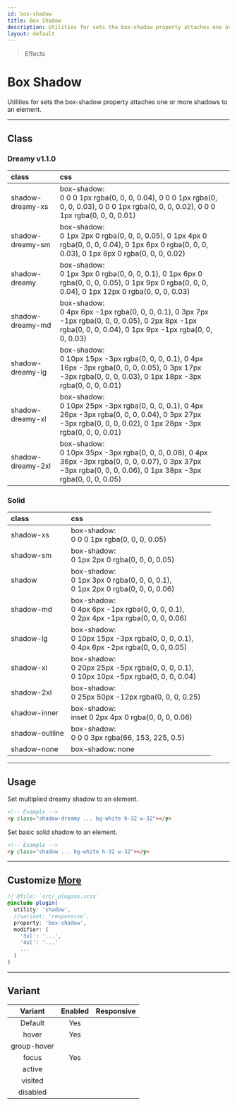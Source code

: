 ```yaml
---
id: box-shadow
title: Box Shadow
description: Utilities for sets the box-shadow property attaches one or more shadows to an element.
layout: default
---
```


> Effects

# Box Shadow

Utilities for sets the box-shadow property attaches one or more shadows to an element.

---

## Class

### Dreamy <span class="ml-1 px-2 py-1 text-sm text-gray-600 bg-gray-300">v1.1.0</span>

| <span class="px-3 py-1 text-white bg-charcoal-100 rounded-full">class</span> | <span class="px-3 py-1 text-white bg-charcoal-100 rounded-full">css</span> | |
|:--|:--|:-:|
| shadow-dreamy-xs | box-shadow: <br> 0 0 0 1px rgba(0, 0, 0, 0.04), 0 0 0 1px rgba(0, 0, 0, 0.03), 0 0 0 1px rgba(0, 0, 0, 0.02), 0 0 0 1px rgba(0, 0, 0, 0.01) | <y class="w-16 h-6 rounded bg-white shadow-dreamy-xs"></y> |
| shadow-dreamy-sm | box-shadow: <br> 0 1px 2px 0 rgba(0, 0, 0, 0.05), 0 1px 4px 0 rgba(0, 0, 0, 0.04), 0 1px 6px 0 rgba(0, 0, 0, 0.03), 0 1px 8px 0 rgba(0, 0, 0, 0.02) | <y class="w-16 h-6 rounded bg-white shadow-dreamy-sm"></y> |
| shadow-dreamy | box-shadow: <br> 0 1px 3px 0 rgba(0, 0, 0, 0.1), 0 1px 6px 0 rgba(0, 0, 0, 0.05), 0 1px 9px 0 rgba(0, 0, 0, 0.04), 0 1px 12px 0 rgba(0, 0, 0, 0.03) | <y class="w-16 h-6 rounded bg-white shadow-dreamy"></y> |
| shadow-dreamy-md | box-shadow: <br> 0 4px 6px -1px rgba(0, 0, 0, 0.1), 0 3px 7px -1px rgba(0, 0, 0, 0.05), 0 2px 8px -1px rgba(0, 0, 0, 0.04), 0 1px 9px -1px rgba(0, 0, 0, 0.03) | <y class="w-16 h-6 rounded bg-white shadow-dreamy-md"></y> |
| shadow-dreamy-lg | box-shadow: <br> 0 10px 15px -3px rgba(0, 0, 0, 0.1), 0 4px 16px -3px rgba(0, 0, 0, 0.05), 0 3px 17px -3px rgba(0, 0, 0, 0.03), 0 1px 18px -3px rgba(0, 0, 0, 0.01) | <y class="w-16 h-6 rounded bg-white shadow-dreamy-lg"></y> |
| shadow-dreamy-xl | box-shadow: <br> 0 10px 25px -3px rgba(0, 0, 0, 0.1), 0 4px 26px -3px rgba(0, 0, 0, 0.04), 0 3px 27px -3px rgba(0, 0, 0, 0.02), 0 1px 28px -3px rgba(0, 0, 0, 0.01) | <y class="w-16 h-6 rounded bg-white shadow-dreamy-xl"></y> |
| shadow-dreamy-2xl | box-shadow: <br> 0 10px 35px -3px rgba(0, 0, 0, 0.08), 0 4px 36px -3px rgba(0, 0, 0, 0.07), 0 3px 37px -3px rgba(0, 0, 0, 0.06), 0 1px 38px -3px rgba(0, 0, 0, 0.05) | <y class="w-16 h-6 rounded bg-white shadow-dreamy-2xl"></y> |

### Solid

| <span class="px-3 py-1 text-white bg-charcoal-100 rounded-full">class</span> | <span class="px-3 py-1 text-white bg-charcoal-100 rounded-full">css</span> | |
|:--|:--|:-:|
| shadow-xs | box-shadow: <br> 0 0 0 1px rgba(0, 0, 0, 0.05) | <y class="w-16 h-6 rounded bg-white shadow-xs"></y> |
| shadow-sm | box-shadow: <br> 0 1px 2px 0 rgba(0, 0, 0, 0.05) | <y class="w-16 h-6 rounded bg-white shadow-sm"></y> |
| shadow | box-shadow: <br> 0 1px 3px 0 rgba(0, 0, 0, 0.1), <br> 0 1px 2px 0 rgba(0, 0, 0, 0.06) | <y class="w-16 h-6 rounded bg-white shadow"></y> |
| shadow-md | box-shadow: <br> 0 4px 6px -1px rgba(0, 0, 0, 0.1), <br> 0 2px 4px -1px rgba(0, 0, 0, 0.06) | <y class="w-16 h-6 rounded bg-white shadow-md"></y> |
| shadow-lg | box-shadow: <br> 0 10px 15px -3px rgba(0, 0, 0, 0.1), <br> 0 4px 6px -2px rgba(0, 0, 0, 0.05) | <y class="w-16 h-6 rounded bg-white shadow-lg"></y> |
| shadow-xl | box-shadow: <br> 0 20px 25px -5px rgba(0, 0, 0, 0.1), <br> 0 10px 10px -5px rgba(0, 0, 0, 0.04) | <y class="w-16 h-6 rounded bg-white shadow-xl"></y> |
| shadow-2xl | box-shadow: <br> 0 25px 50px -12px rgba(0, 0, 0, 0.25) | <y class="w-16 h-6 rounded bg-white shadow-2xl"></y> |
| shadow-inner | box-shadow: <br> inset 0 2px 4px 0 rgba(0, 0, 0, 0.06) | <y class="w-16 h-6 rounded bg-white shadow-inner"></y> |
| shadow-outline | box-shadow: <br> 0 0 0 3px rgba(66, 153, 225, 0.5) | <y class="w-16 h-6 rounded bg-white shadow-outline"></y> |
| shadow-none | box-shadow: none | <y class="w-16 h-6 rounded bg-white shadow-none"></y> |

---

## Usage

Set multiplied dreamy shadow to an element.

<y class="px-4 my-2 mx-auto w-64">
  <y class="h-32 bg-white shadow-dreamy rounded"></y>
</y>

```html
<!-- Example -->
<y class="shadow-dreamy ... bg-white h-32 w-32"></y>
```

Set basic solid shadow to an element.

<y class="px-4 my-2 mx-auto w-64">
  <y class="h-32 bg-white shadow rounded"></y>
</y>

```html
<!-- Example -->
<y class="shadow ... bg-white h-32 w-32"></y>
```

---

## Customize <a class="ml-1 px-2 py-1 text-sm text-gray-600 bg-gray-300" href="/plugin-api/">More</a>

```scss
// @file: `src/_plugins.scss`
@include plugin(
  utility: 'shadow',
  //variant: 'responsive',
  property: 'box-shadow',
  modifier: (
    '3xl': '...',
    '4xl': '...'
    ...
  )
)
```

---

## Variant

| <span class="font-semibold underline">Variant</span> | <span class="font-semibold underline">Enabled</span> | <span class="font-semibold underline">Responsive</span> |
|:-:|:-:|:-:|
| Default | Yes | |
| hover| Yes | |
| group-hover | | |
| focus | Yes | |
| active | | |
| visited | | |
| disabled | | |